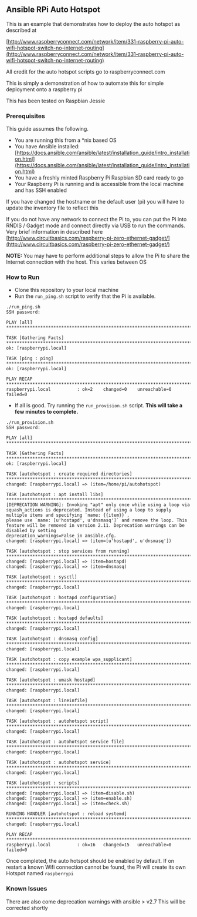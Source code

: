 ## Ansible RPi Auto Hotspot 

This is an example that demonstrates how to deploy the auto hotspot as described at 

[http://www.raspberryconnect.com/network/item/331-raspberry-pi-auto-wifi-hotspot-switch-no-internet-routing](http://www.raspberryconnect.com/network/item/331-raspberry-pi-auto-wifi-hotspot-switch-no-internet-routing)

All credit for the auto hotspot scripts go to raspberryconnect.com

This is simply a demonstration of how to automate this for simple deployment onto a raspberry pi

This has been tested on Raspbian Jessie

### Prerequisites 
This guide assumes the following. 

- You are running this from a *nix based OS
- You have Ansible installed: [https://docs.ansible.com/ansible/latest/installation_guide/intro_installation.html](https://docs.ansible.com/ansible/latest/installation_guide/intro_installation.html)
- You have a freshly minted Raspberry Pi Raspbian SD card ready to go
- Your Raspberry Pi is running and is accessible from the local machine and has SSH enabled

If you have changed the hostname or the default user (pi) you will have to update the inventory file to reflect this

If you do not have any network to connect the Pi to, you can put the Pi into RNDIS / Gadget mode and connect directly via USB to run the commands. Very brief information in described here [http://www.circuitbasics.com/raspberry-pi-zero-ethernet-gadget/](http://www.circuitbasics.com/raspberry-pi-zero-ethernet-gadget/) 

**NOTE:** You may have to perform additional steps to allow the Pi to share the Internet connection with the host. This varies between OS


### How to Run

- Clone this repository to your local machine
- Run the `run_ping.sh` script to verify that the Pi is available. 

```
./run_ping.sh 
SSH password: 

PLAY [all] *************************************************************************************************************

TASK [Gathering Facts] *************************************************************************************************
ok: [raspberrypi.local]

TASK [ping : ping] *****************************************************************************************************
ok: [raspberrypi.local]

PLAY RECAP *************************************************************************************************************
raspberrypi.local          : ok=2    changed=0    unreachable=0    failed=0 

```
- If all is good. Try running the `run_provision.sh` script. **This will take a few minutes to complete.**

```
./run_provision.sh 
SSH password: 

PLAY [all] ******************************************************************************************************************************************************************************

TASK [Gathering Facts] ******************************************************************************************************************************************************************
ok: [raspberrypi.local]

TASK [autohotspot : create required directories] ****************************************************************************************************************************************
changed: [raspberrypi.local] => (item=/home/pi/autohotspot)

TASK [autohotspot : apt install libs] ***************************************************************************************************************************************************
[DEPRECATION WARNING]: Invoking "apt" only once while using a loop via squash_actions is deprecated. Instead of using a loop to supply multiple items and specifying `name: {{item}}`, 
please use `name: [u'hostapd', u'dnsmasq']` and remove the loop. This feature will be removed in version 2.11. Deprecation warnings can be disabled by setting 
deprecation_warnings=False in ansible.cfg.
changed: [raspberrypi.local] => (item=[u'hostapd', u'dnsmasq'])

TASK [autohotspot : stop services from running] *****************************************************************************************************************************************
changed: [raspberrypi.local] => (item=hostapd)
changed: [raspberrypi.local] => (item=dnsmasq)

TASK [autohotspot : sysctl] *************************************************************************************************************************************************************
changed: [raspberrypi.local]

TASK [autohotspot : hostapd configuration] **********************************************************************************************************************************************
changed: [raspberrypi.local]

TASK [autohotspot : hostapd defaults] ***************************************************************************************************************************************************
changed: [raspberrypi.local]

TASK [autohotspot : dnsmasq config] *****************************************************************************************************************************************************
changed: [raspberrypi.local]

TASK [autohotspot : copy example wpa_supplicant] ****************************************************************************************************************************************
changed: [raspberrypi.local]

TASK [autohotspot : umask hostapd] ******************************************************************************************************************************************************
changed: [raspberrypi.local]

TASK [autohotspot : lineinfile] *********************************************************************************************************************************************************
changed: [raspberrypi.local]

TASK [autohotspot : autohotspot script] *************************************************************************************************************************************************
changed: [raspberrypi.local]

TASK [autohotspot : autohotspot service file] *******************************************************************************************************************************************
changed: [raspberrypi.local]

TASK [autohotspot : autohotspot service] ************************************************************************************************************************************************
changed: [raspberrypi.local]

TASK [autohotspot : scripts] ************************************************************************************************************************************************************
changed: [raspberrypi.local] => (item=disable.sh)
changed: [raspberrypi.local] => (item=enable.sh)
changed: [raspberrypi.local] => (item=check.sh)

RUNNING HANDLER [autohotspot : reload systemd] ******************************************************************************************************************************************
changed: [raspberrypi.local]

PLAY RECAP ******************************************************************************************************************************************************************************
raspberrypi.local          : ok=16   changed=15   unreachable=0    failed=0 
```

Once completed, the auto hotspot should be enabled by default. If on restart a known Wifi connection cannot be found, the Pi will create its own Hotspot named `raspberrypi`

### Known Issues

There are also come deprecation warnings with ansible > v2.7 
This will be corrected shortly






